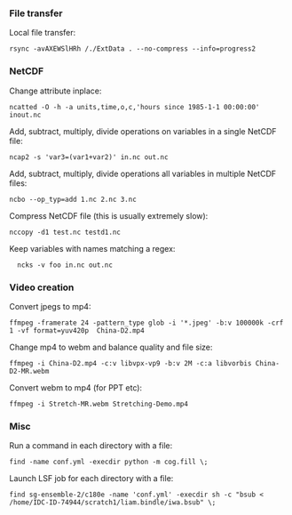 ### File transfer

Local file transfer:
```
rsync -avAXEWSlHRh /./ExtData . --no-compress --info=progress2
```

### NetCDF

Change attribute inplace:
```
ncatted -O -h -a units,time,o,c,'hours since 1985-1-1 00:00:00' inout.nc
```

Add, subtract, multiply, divide operations on variables in a single NetCDF file:
```
ncap2 -s 'var3=(var1+var2)' in.nc out.nc
```

Add, subtract, multiply, divide operations all variables in multiple NetCDF files:
```
ncbo --op_typ=add 1.nc 2.nc 3.nc
```

Compress NetCDF file (this is usually extremely slow):
```
nccopy -d1 test.nc testd1.nc
```

Keep variables with names matching a regex:
```
  ncks -v foo in.nc out.nc
```

### Video creation

Convert jpegs to mp4:
```
ffmpeg -framerate 24 -pattern_type glob -i '*.jpeg' -b:v 100000k -crf 1 -vf format=yuv420p  China-D2.mp4
```

Change mp4 to webm and balance quality and file size:
```
ffmpeg -i China-D2.mp4 -c:v libvpx-vp9 -b:v 2M -c:a libvorbis China-D2-MR.webm
```

Convert webm to mp4 (for PPT etc):
```
ffmpeg -i Stretch-MR.webm Stretching-Demo.mp4
```

### Misc

Run a command in each directory with a file:
```
find -name conf.yml -execdir python -m cog.fill \;
```

Launch LSF job for each directory with a file:
```
find sg-ensemble-2/c180e -name 'conf.yml' -execdir sh -c "bsub < /home/IDC-ID-74944/scratch1/liam.bindle/iwa.bsub" \;
```

